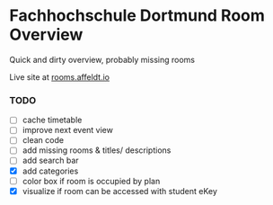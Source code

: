 # Fachhochschule Dortmund Room Overview

Quick and dirty overview, probably missing rooms

Live site at [rooms.affeldt.io](https://rooms.affeldt.io)

### TODO

-   [ ] cache timetable
-   [ ] improve next event view
-   [ ] clean code
-   [ ] add missing rooms & titles/ descriptions
-   [ ] add search bar
-   [x] add categories
-   [ ] color box if room is occupied by plan
-   [x] visualize if room can be accessed with student eKey
